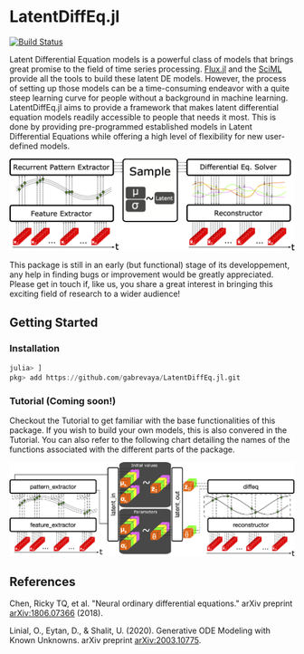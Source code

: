 # LatentDiffEq.jl 

[![Build Status](https://travis-ci.com/gabrevaya/LatentDiffEq.jl.svg?branch=master)](https://travis-ci.com/github/gabrevaya/LatentDiffEq.jl)

Latent Differential Equation models is a powerful class of models that brings great promise to the field of time series processing. [Flux.jl](https://github.com/FluxML/Flux.jl) and the [SciML](https://github.com/SciML) provide all the tools to build these latent DE models. However, the process of setting up those models can be a time-consuming endeavor with a quite steep learning curve for people without a background in machine learning. LatentDiffEq.jl aims to provide a framework that makes latent differential equation models readily accessible to people that needs it most. This is done by providing pre-programmed established models in Latent Differential Equations while offering a high level of flexibility for new user-defined models.

![LDE_framework](./general_framework.png)

This package is still in an early (but functional) stage of its developpement, any help in finding bugs or improvement would be greatly appreciated. Please get in touch if, like us, you share a great interest in bringing this exciting field of research to a wider audience!

## Getting Started
### Installation

```julia
julia> ]
pkg> add https://github.com/gabrevaya/LatentDiffEq.jl.git
```

### Tutorial (Coming soon!)
Checkout the Tutorial to get familiar with the base functionalities of this package. If you wish to build your own models, this is also convered in the Tutorial. You can also refer to the following chart detailing the names of the functions associated with the different parts of the package.

![LatentDiffEq.jl_framework](./package_framework.png)

## References

Chen, Ricky TQ, et al. "Neural ordinary differential equations." arXiv preprint [arXiv:1806.07366](https://arxiv.org/abs/1806.07366) (2018).

Linial, O., Eytan, D., & Shalit, U. (2020). Generative ODE Modeling with Known Unknowns. arXiv preprint [arXiv:2003.10775](https://arxiv.org/abs/2003.10775).
